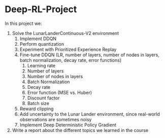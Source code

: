 # Deep-RL-Project

In this project we:

1. Solve the LunarLanderContinuous-V2 environment
   1. Implement DDQN
   2. Perform quantization
   3. Experiment with Prioritized Experience Replay
   4. Fine-tune DDQN (LR, number of layers, number of nodes in layers, batch normalization, decay rate, error functions)
      1. Learning rate
      2. Number of layers
      3. Number of nodes in layers
      4. Batch Normalization
      5. Decay rate
      6. Error function (MSE vs. Huber)
      7. Discount factor
      8. Batch size
   5. Reward clipping
   6. Add uncertainty to the Lunar Lander environment, since real-world observations are sometimes noisy
   7. Implement Deep Deterministic Policy Gradient 
2. Write a report about the different topics we learned in the course
